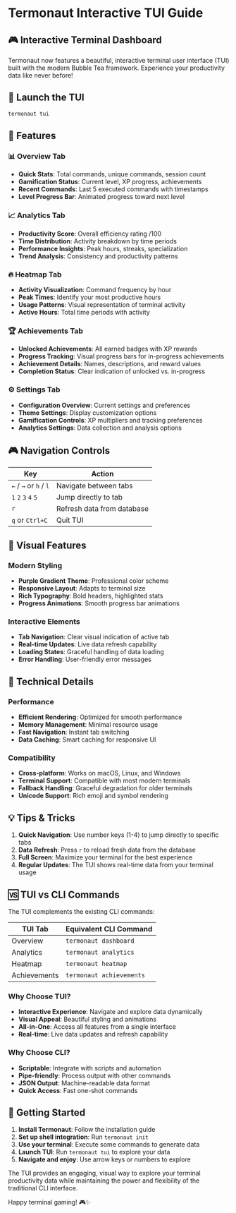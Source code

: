 # Termonaut Interactive TUI Guide

## 🎮 Interactive Terminal Dashboard

Termonaut now features a beautiful, interactive terminal user interface (TUI) built with the modern Bubble Tea framework. Experience your productivity data like never before!

## 🚀 Launch the TUI

```bash
termonaut tui
```

## 🎯 Features

### 📊 Overview Tab
- **Quick Stats**: Total commands, unique commands, session count
- **Gamification Status**: Current level, XP progress, achievements
- **Recent Commands**: Last 5 executed commands with timestamps
- **Level Progress Bar**: Animated progress toward next level

### 📈 Analytics Tab
- **Productivity Score**: Overall efficiency rating /100
- **Time Distribution**: Activity breakdown by time periods
- **Performance Insights**: Peak hours, streaks, specialization
- **Trend Analysis**: Consistency and productivity patterns

### 🔥 Heatmap Tab
- **Activity Visualization**: Command frequency by hour
- **Peak Times**: Identify your most productive hours
- **Usage Patterns**: Visual representation of terminal activity
- **Active Hours**: Total time periods with activity

### 🏆 Achievements Tab
- **Unlocked Achievements**: All earned badges with XP rewards
- **Progress Tracking**: Visual progress bars for in-progress achievements
- **Achievement Details**: Names, descriptions, and reward values
- **Completion Status**: Clear indication of unlocked vs. in-progress

### ⚙️ Settings Tab
- **Configuration Overview**: Current settings and preferences
- **Theme Settings**: Display customization options
- **Gamification Controls**: XP multipliers and tracking preferences
- **Analytics Settings**: Data collection and analysis options

## 🎮 Navigation Controls

| Key | Action |
|-----|--------|
| `←` / `→` or `h` / `l` | Navigate between tabs |
| `1` `2` `3` `4` `5` | Jump directly to tab |
| `r` | Refresh data from database |
| `q` or `Ctrl+C` | Quit TUI |

## 🎨 Visual Features

### Modern Styling
- **Purple Gradient Theme**: Professional color scheme
- **Responsive Layout**: Adapts to terminal size
- **Rich Typography**: Bold headers, highlighted stats
- **Progress Animations**: Smooth progress bar animations

### Interactive Elements
- **Tab Navigation**: Clear visual indication of active tab
- **Real-time Updates**: Live data refresh capability
- **Loading States**: Graceful handling of data loading
- **Error Handling**: User-friendly error messages

## 🔧 Technical Details

### Performance
- **Efficient Rendering**: Optimized for smooth performance
- **Memory Management**: Minimal resource usage
- **Fast Navigation**: Instant tab switching
- **Data Caching**: Smart caching for responsive UI

### Compatibility
- **Cross-platform**: Works on macOS, Linux, and Windows
- **Terminal Support**: Compatible with most modern terminals
- **Fallback Handling**: Graceful degradation for older terminals
- **Unicode Support**: Rich emoji and symbol rendering

## 💡 Tips & Tricks

1. **Quick Navigation**: Use number keys (1-4) to jump directly to specific tabs
2. **Data Refresh**: Press `r` to reload fresh data from the database
3. **Full Screen**: Maximize your terminal for the best experience
4. **Regular Updates**: The TUI shows real-time data from your terminal usage

## 🆚 TUI vs CLI Commands

The TUI complements the existing CLI commands:

| TUI Tab | Equivalent CLI Command |
|---------|----------------------|
| Overview | `termonaut dashboard` |
| Analytics | `termonaut analytics` |
| Heatmap | `termonaut heatmap` |
| Achievements | `termonaut achievements` |

### Why Choose TUI?
- **Interactive Experience**: Navigate and explore data dynamically
- **Visual Appeal**: Beautiful styling and animations
- **All-in-One**: Access all features from a single interface
- **Real-time**: Live data updates and refresh capability

### Why Choose CLI?
- **Scriptable**: Integrate with scripts and automation
- **Pipe-friendly**: Process output with other commands
- **JSON Output**: Machine-readable data format
- **Quick Access**: Fast one-shot commands

## 🎉 Getting Started

1. **Install Termonaut**: Follow the installation guide
2. **Set up shell integration**: Run `termonaut init`
3. **Use your terminal**: Execute some commands to generate data
4. **Launch TUI**: Run `termonaut tui` to explore your data
5. **Navigate and enjoy**: Use arrow keys or numbers to explore

The TUI provides an engaging, visual way to explore your terminal productivity data while maintaining the power and flexibility of the traditional CLI interface.

Happy terminal gaming! 🎮✨
